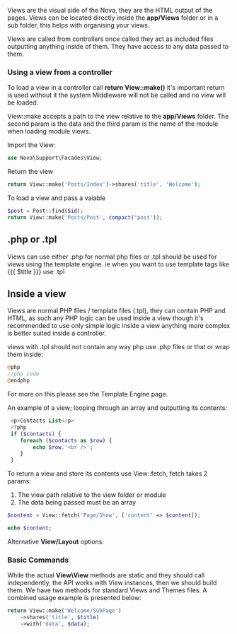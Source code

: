 Views are the visual side of the Nova, they are the HTML output of the pages. Views can be located directly inside the **app/Views** folder or in a sub folder, this helps with organising your views.

Views are called from controllers once called they act as included files outputting anything inside of them. They have access to any data passed to them.

### Using a view from a controller

To load a view in a controller call **return View::make()** it's important return is used without it the system Middleware will not be called and no view will be loaded. 

View::make accepts a path to the view relative to the **app/Views** folder. 
The second param is the data and the third param is the name of the module when loading module views.

Import the View:

```php
use Nova\Support\Facades\View;
```

Return the view

```php
return View::make('Posts/Index')->shares('title', 'Welcome');
```

To load a view and pass a vaiable

```php
$post = Post::find($id);
return View::make('Posts/Post', compact('post'));
```

## .php or .tpl

Views can use either .php for normal php files or .tpl should be used for views using the template engine. ie when you want to use template tags like {{{ $title }}} use .tpl

## Inside a view

Views are normal PHP files / template files (.tpl), they can contain PHP and HTML, as such any PHP logic can be used inside a view though it's recommended to use only simple logic inside a view anything more complex is better suited inside a controller.

views with .tpl should not contain any way php use .php files or that or wrap them inside:

```php
@php
//php code
@endphp
```
For more on this please see the Template Engine page.

An example of a view; looping through an array and outputting its contents:

```php
 <p>Contacts List</p>
 <?php 
 if ($contacts) {
    foreach ($contacts as $row) {
        echo $row.'<br />';
    }
 }
```

To return a view and store its contents use View::fetch, fetch takes 2 params:
1. The view path relative to the view folder or module
2. The data being passed must be an array

```php
$content = View::fetch('Page/Show', ['content' => $content]);

echo $content;
```

Alternative **View/Layout** options:

### Basic Commands

While the actual **View\View** methods are static and they should call independently, the API works with View instances, then we should build them. We have two methods for standard Views and Themes files. A combined usage example is presented below:

```php
return View::make('Welcome/SubPage')
    ->shares('title', $title)
    ->with('data', $data);
```
